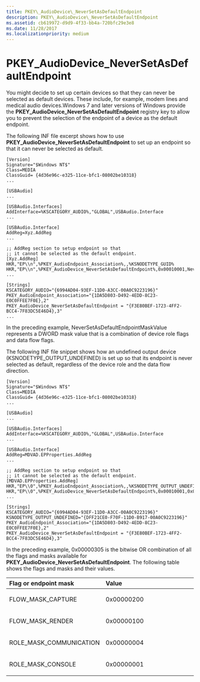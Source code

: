 ```yaml
---
title: PKEY\_AudioDevice\_NeverSetAsDefaultEndpoint
description: PKEY\_AudioDevice\_NeverSetAsDefaultEndpoint
ms.assetid: cb619972-d9d9-4f33-bb4a-720bfc29e3e8
ms.date: 11/28/2017
ms.localizationpriority: medium
---
```


# PKEY\_AudioDevice\_NeverSetAsDefaultEndpoint


You might decide to set up certain devices so that they can never be selected as default devices. These include, for example, modem lines and medical audio devices.Windows 7 and later versions of Windows provide the **PKEY\_AudioDevice\_NeverSetAsDefaultEndpoint** registry key to allow you to prevent the selection of the endpoint of a device as the default endpoint.

The following INF file excerpt shows how to use **PKEY\_AudioDevice\_NeverSetAsDefaultEndpoint** to set up an endpoint so that it can never be selected as default.

```inf
[Version]
Signature="$Windows NT$"
Class=MEDIA
ClassGuid= {4d36e96c-e325-11ce-bfc1-08002be10318}
...

[USBAudio]
...

[USBAudio.Interfaces]
AddInterface=%KSCATEGORY_AUDIO%,"GLOBAL",USBAudio.Interface
...

[USBAudio.Interface]
AddReg=Xyz.AddReg
...

;; AddReg section to setup endpoint so that
;; it cannot be selected as the default endpoint.
[Xyz.AddReg]
HKR,"EP\\n",%PKEY_AudioEndpoint_Association%,,%KSNODETYPE_GUID%
HKR,"EP\\n",%PKEY_AudioDevice_NeverSetAsDefaultEndpoint%,0x00010001,NeverSetAsDefaultEndpointMaskValue
...

[Strings]
KSCATEGORY_AUDIO="{6994AD04-93EF-11D0-A3CC-00A0C9223196}"
PKEY_AudioEndpoint_Association="{1DA5D803-D492-4EDD-8C23-E0C0FFEE7F0E},2"
PKEY_AudioDevice_NeverSetAsDefaultEndpoint = "{F3E80BEF-1723-4FF2-BCC4-7F83DC5E46D4},3"
...
```

In the preceding example, NeverSetAsDefaultEndpointMaskValue represents a DWORD mask value that is a combination of device role flags and data flow flags.

The following INF file snippet shows how an undefined output device (KSNODETYPE\_OUTPUT\_UNDEFINED) is set up so that its endpoint is never selected as default, regardless of the device role and the data flow direction.

```inf
[Version]
Signature="$Windows NT$"
Class=MEDIA
ClassGuid= {4d36e96c-e325-11ce-bfc1-08002be10318}
...

[USBAudio]
...

[USBAudio.Interfaces]
AddInterface=%KSCATEGORY_AUDIO%,"GLOBAL",USBAudio.Interface
...

[USBAudio.Interface]
AddReg=MDVAD.EPProperties.AddReg
...

;; AddReg section to setup endpoint so that
;; it cannot be selected as the default endpoint.
[MDVAD.EPProperties.AddReg]
HKR,"EP\\0",%PKEY_AudioEndpoint_Association%,,%KSNODETYPE_OUTPUT_UNDEFINED%
HKR,"EP\\0",%PKEY_AudioDevice_NeverSetAsDefaultEndpoint%,0x00010001,0x00000305
...

[Strings]
KSCATEGORY_AUDIO="{6994AD04-93EF-11D0-A3CC-00A0C9223196}"
KSNODETYPE_OUTPUT_UNDEFINED="{DFF21CE0-F70F-11D0-B917-00A0C9223196}"
PKEY_AudioEndpoint_Association="{1DA5D803-D492-4EDD-8C23-E0C0FFEE7F0E},2"
PKEY_AudioDevice_NeverSetAsDefaultEndpoint = "{F3E80BEF-1723-4FF2-BCC4-7F83DC5E46D4},3"
```

In the preceding example, 0x00000305 is the bitwise OR combination of all the flags and masks available for **PKEY\_AudioDevice\_NeverSetAsDefaultEndpoint**. The following table shows the flags and masks and their values.

<table>
<colgroup>
<col width="50%" />
<col width="50%" />
</colgroup>
<thead>
<tr class="header">
<th align="left">Flag or endpoint mask</th>
<th align="left">Value</th>
</tr>
</thead>
<tbody>
<tr class="odd">
<td align="left"><p>FLOW_MASK_CAPTURE</p></td>
<td align="left"><p>0x00000200</p></td>
</tr>
<tr class="even">
<td align="left"><p>FLOW_MASK_RENDER</p></td>
<td align="left"><p>0x00000100</p></td>
</tr>
<tr class="odd">
<td align="left"><p>ROLE_MASK_COMMUNICATION</p></td>
<td align="left"><p>0x00000004</p></td>
</tr>
<tr class="even">
<td align="left"><p>ROLE_MASK_CONSOLE</p></td>
<td align="left"><p>0x00000001</p></td>
</tr>
</tbody>
</table>

 

 

 





